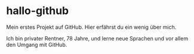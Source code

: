 # hallo-github
Mein erstes Projekt auf GitHub. Hier erfährst du ein wenig über mich.

Ich bin privater Rentner, 78 Jahre, und lerne neue Sprachen und vor allem den Umgang mit GitHub.
